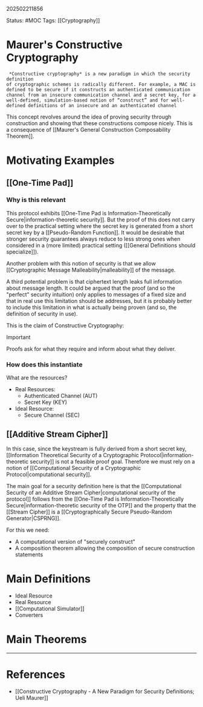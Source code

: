 202502211856

Status: #MOC
Tags: [[Cryptography]]

# Maurer's Constructive Cryptography

```ad-quote
 *Constructive cryptography* is a new paradigm in which the security definition
of cryptographic schemes is radically different. For example, a MAC is defined to be secure if it constructs an authenticated communication channel from an insecure communication channel and a secret key, for a well-defined, simulation-based notion of “construct” and for well-defined definitions of an insecure and an authenticated channel
```

This concept revolves around the idea of proving security through construction and showing that these constructions compose nicely. 
This is a consequence of [[Maurer's General Construction Composability Theorem]].

# Motivating Examples

## [[One-Time Pad]]

### Why is this relevant 

This protocol exhibits [[One-Time Pad is Information-Theoretically Secure|information-theoretic security]]. But the proof of this does not carry over to the practical setting where the secret key is generated from a short secret key by a [[Pseudo-Random Function]]. It would be desirable that stronger security guarantees always reduce to less strong ones when considered in a (more limited) practical setting ([[General Definitions should specialize]]).

Another problem with this notion of security is that we allow [[Cryptographic Message Malleability|malleability]] of the message.

A third potential problem is that ciphertext length leaks full information about message length. It could be argued that the proof (and so the "perfect" security intuition) only applies to messages of a fixed size and that in real use this limitation should be addresses, but it is probably better to include this limitation in what is actually being proven (and so, the definition of security in use).

This is the claim of Constructive Cryptography:

> [!important]
> Proofs ask for what they require and inform about what they deliver.

### How does this instantiate

What are the resources?
- Real Resources:
	- Authenticated Channel (AUT)
	- Secret Key (KEY)
- Ideal Resource:
	- Secure Channel (SEC)


## [[Additive Stream Cipher]]

In this case, since the keystream is fully derived from a short secret key, [[Information Theoretical Security of a Cryptographic Protocol|information-theoretic security]] is not a feasible proof goal. Therefore we must rely on a notion of [[Computational Security of a Cryptographic Protocol|computational security]]. 

The main goal for a security definition here is that the [[Computational Security of an Additive Stream Cipher|computational security of the protocol]] follows from the [[One-Time Pad is Information-Theoretically Secure|information-theoretic security of the OTP]] and the property that the [[Stream Cipher]] is a [[Cryptographically Secure Pseudo-Random Generator|CSPRNG]]. 

For this we need: 
- A computational version of "securely construct"
- A composition theorem allowing the composition of secure construction statements

# Main Definitions

- Ideal Resource
- Real Resource
- [[Computational Simulator]]
- Converters

# Main Theorems

---
# References

- [[Constructive Cryptography - A New Paradigm for Security Definitions; Ueli Maurer]] 